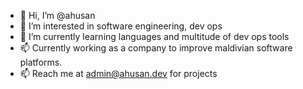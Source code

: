 - 👋 Hi, I’m @ahusan
- 👀 I’m interested in software engineering, dev ops
- 🌱 I’m currently learning languages and multitude of dev ops tools
- 📫 Currently working as a company to improve maldivian software platforms. 
- 📫 Reach me at admin@ahusan.dev for projects
<!---
ahusan/ahusan is a ✨ special ✨ repository because its `README.md` (this file) appears on your GitHub profile.
You can click the Preview link to take a look at your changes.
--->
